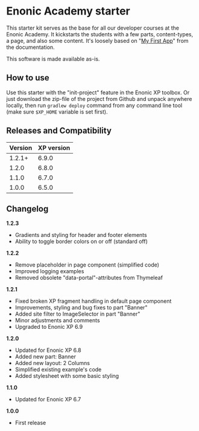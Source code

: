 # Enonic Academy starter

This starter kit serves as the base for all our developer courses at the Enonic Academy. It kickstarts the students with a few parts, content-types, a page, and also some content. It's loosely based on "[My First App](http://xp.readthedocs.org/en/6.8/tutorials/my-first-app/index.html)" from the documentation.

This software is made available as-is.

## How to use

Use this starter with the "init-project" feature in the Enonic XP toolbox. Or just download the zip-file of the project from Github and unpack anywhere locally, then run `gradlew deploy` command from any command line tool (make sure `$XP_HOME` variable is set first).

## Releases and Compatibility

| Version        | XP version |
| ------------- | ------------- |
| 1.2.1+ | 6.9.0 |
| 1.2.0 | 6.8.0 |
| 1.1.0 | 6.7.0 |
| 1.0.0 | 6.5.0 |

## Changelog

**1.2.3**

* Gradients and styling for header and footer elements
* Ability to toggle border colors on or off (standard off)

**1.2.2**

* Remove placeholder in page component (simplified code)
* Improved logging examples
* Removed obsolete "data-portal"-attributes from Thymeleaf

**1.2.1**

* Fixed broken XP fragment handling in default page component
* Improvements, styling and bug fixes to part "Banner"
* Added site filter to ImageSelector in part "Banner"
* Minor adjustments and comments
* Upgraded to Enonic XP 6.9

**1.2.0**

* Updated for Enonic XP 6.8
* Added new part: Banner
* Added new layout: 2 Columns
* Simplified existing example's code
* Added stylesheet with some basic styling

**1.1.0**

* Updated for Enonic XP 6.7

**1.0.0**

* First release
